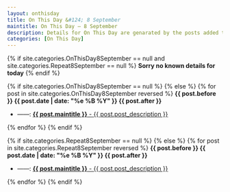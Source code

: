 ```yaml
---
layout: onthisday
title: On This Day &#124; 8 September
maintitle: On This Day — 8 September
description: Details for On This Day are genarated by the posts added to the website so the content is subject to changes/updates over time.
categories: [On This Day]
---
```


{% if site.categories.OnThisDay8September == null and site.categories.Repeat8September == null %}
<strong>Sorry no known details for today</strong>
{% endif %}

{% if site.categories.OnThisDay8September == null %}
{% else %}
{% for post in site.categories.OnThisDay8September reversed %}
<strong>{{ post.before }} {{ post.date | date: "%e %B %Y" }} {{ post.after }}</strong>
<ul>
<li> ——: <a href="{{ post.url }}"><strong>{{ post.maintitle }}</strong> - {{ post.post_description }}</a></li>
</ul>
{% endfor %}
{% endif %}

{% if site.categories.Repeat8September == null %}
{% else %}
{% for post in site.categories.Repeat8September reversed %}
<strong>{{ post.before }} {{ post.date | date: "%e %B %Y" }} {{ post.after }}</strong>
<ul>
<li> ——: <a href="{{ post.url }}"><strong>{{ post.maintitle }}</strong> - {{ post.post_description }}</a></li>
</ul>
{% endfor %}
{% endif %}
